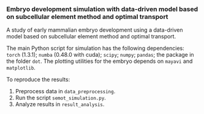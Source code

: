 ### Embryo development simulation with data-driven model based on subcellular element method and optimal transport
A study of early mammalian embryo development using a data-driven model based on subcellular element method and optimal transport.

The main Python script for simulation has the following dependencies: ``torch`` (1.3.1); ``numba`` (0.48.0 with cuda); ``scipy``; ``numpy``; ``pandas``; the package in the folder ``dot``. The plotting utilities for the embryo depends on ``mayavi`` and ``matplotlib``.

To reproduce the results:
  1. Preprocess data in ``data_preprocessing``.
  2. Run the script ``semot_simulation.py``.
  3. Analyze results in ``result_analysis``.
